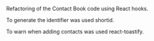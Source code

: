 Refactoring of the Contact Book code using React hooks.

To generate the identifier was used shortid.

To warn when adding contacts was used react-toastify.
